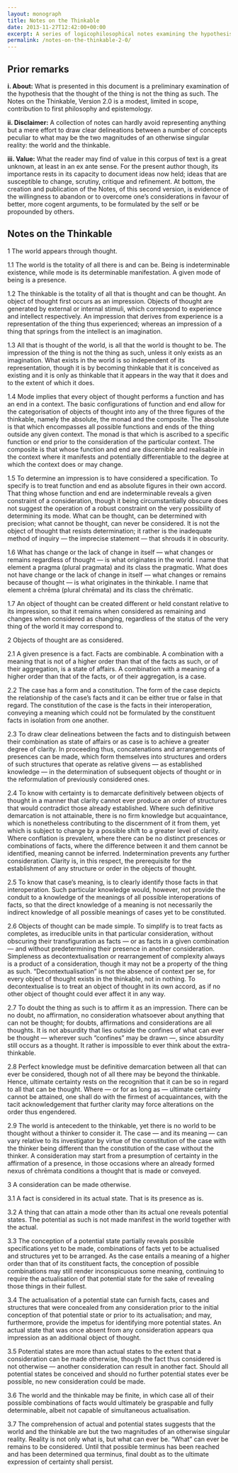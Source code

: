 ```yaml
---
layout: monograph
title: Notes on the Thinkable
date: 2013-11-27T12:42:00+00:00
excerpt: A series of logicophilosophical notes examining the hypothesis that the thought of the thing is not the thing as such.
permalink: /notes-on-the-thinkable-2-0/
---
```

## Prior remarks

**i. About:** What is presented in this document is a preliminary examination of the hypothesis that the thought of the thing is not the thing as such. The Notes on the Thinkable, Version 2.0 is a modest, limited in scope, contribution to first philosophy and epistemology.

 **ii. Disclaimer:** A collection of notes can hardly avoid representing anything but a mere effort to draw clear delineations between a number of concepts peculiar to what may be the two magnitudes of an otherwise singular reality: the world and the thinkable.

**iii. Value:** What the reader may find of value in this corpus of text is a great unknown, at least in an ex ante sense. For the present author though, its importance rests in its capacity to document ideas now held; ideas that are susceptible to change, scrutiny, critique and refinement. At bottom, the creation and publication of the Notes, of this second version, is evidence of the willingness to abandon or to overcome one’s considerations in favour of better, more cogent arguments, to be formulated by the self or be propounded by others.

## Notes on the Thinkable

1 The world appears through thought.

1.1 The world is the totality of all there is and can be. Being is indeterminable existence, while mode is its determinable manifestation. A given mode of being is a presence.

1.2 The thinkable is the totality of all that is thought and can be thought. An object of thought first occurs as an impression. Objects of thought are generated by external or internal stimuli, which correspond to experience and intellect respectively. An impression that derives from experience is a representation of the thing thus experienced; whereas an impression of a thing that springs from the intellect is an imagination.

1.3 All that is thought of the world, is all that the world is thought to be. The impression of the thing is not the thing as such, unless it only exists as an imagination. What exists in the world is so independent of its representation, though it is by becoming thinkable that it is conceived as existing and it is only as thinkable that it appears in the way that it does and to the extent of which it does.

1.4 Mode implies that every object of thought performs a function and has an end in a context. The basic configurations of function and end allow for the categorisation of objects of thought into any of the three figures of the thinkable, namely the absolute, the monad and the composite. The absolute is that which encompasses all possible functions and ends of the thing outside any given context. The monad is that which is ascribed to a specific function or end prior to the consideration of the particular context. The composite is that whose function and end are discernible and realisable in the context where it manifests and potentially differentiable to the degree at which the context does or may change.

1.5 To determine an impression is to have considered a specification. To specify is to treat function and end as absolute figures in their own accord. That thing whose function and end are indeterminable reveals a given constraint of a consideration, though it being circumstantially obscure does not suggest the operation of a robust constraint on the very possibility of determining its mode. What can be thought, can be determined with precision; what cannot be thought, can never be considered. It is not the object of thought that resists determination; it rather is the inadequate method of inquiry — the imprecise statement — that shrouds it in obscurity.

1.6 What has change or the lack of change in itself — what changes or remains regardless of thought — is what originates in the world. I name that element a pragma (plural pragmata) and its class the pragmatic. What does not have change or the lack of change in itself — what changes or remains because of thought — is what originates in the thinkable. I name that element a chrēma (plural chrēmata) and its class the chrēmatic.

1.7 An object of thought can be created different or held constant relative to its impression, so that it remains when considered as remaining and changes when considered as changing, regardless of the status of the very thing of the world it may correspond to.

2 Objects of thought are as considered.

2.1 A given presence is a fact. Facts are combinable. A combination with a meaning that is not of a higher order than that of the facts as such, or of their aggregation, is a state of affairs. A combination with a meaning of a higher order than that of the facts, or of their aggregation, is a case.

2.2 The case has a form and a constitution. The form of the case depicts the relationship of the case&#8217;s facts and it can be either true or false in that regard. The constitution of the case is the facts in their interoperation, conveying a meaning which could not be formulated by the constituent facts in isolation from one another.

2.3 To draw clear delineations between the facts and to distinguish between their combination as state of affairs or as case is to achieve a greater degree of clarity. In proceeding thus, concatenations and arrangements of presences can be made, which form themselves into structures and orders of such structures that operate as relative givens — as established knowledge — in the determination of subsequent objects of thought or in the reformulation of previously considered ones.

2.4 To know with certainty is to demarcate definitively between objects of thought in a manner that clarity cannot ever produce an order of structures that would contradict those already established. Where such definitive demarcation is not attainable, there is no firm knowledge but acquaintance, which is nonetheless contributing to the discernment of it from them, yet which is subject to change by a possible shift to a greater level of clarity. Where conflation is prevalent, where there can be no distinct presences or combinations of facts, where the difference between it and them cannot be identified, meaning cannot be inferred. Indetermination prevents any further consideration. Clarity is, in this respect, the prerequisite for the establishment of any structure or order in the objects of thought.

2.5 To know that case&#8217;s meaning, is to clearly identify those facts in that interoperation. Such particular knowledge would, however, not provide the conduit to a knowledge of the meanings of all possible interoperations of facts, so that the direct knowledge of a meaning is not necessarily the indirect knowledge of all possible meanings of cases yet to be constituted.

2.6 Objects of thought can be made simple. To simplify is to treat facts as completes, as irreducible units in that particular consideration, without obscuring their transfiguration as facts — or as facts in a given combination — and without predetermining their presence in another consideration. Simpleness as decontextualisation or rearrangement of complexity always is a product of a consideration, though it may not be a property of the thing as such. “Decontextualisation” is not the absence of context per se, for every object of thought exists in the thinkable, not in nothing. To decontextualise is to treat an object of thought in its own accord, as if no other object of thought could ever affect it in any way.

2.7 To doubt the thing as such is to affirm it as an impression. There can be no doubt, no affirmation, no consideration whatsoever about anything that can not be thought; for doubts, affirmations and considerations are all thoughts. It is not absurdity that lies outside the confines of what can ever be thought — wherever such “confines” may be drawn —, since absurdity still occurs as a thought. It rather is impossible to ever think about the extra-thinkable.

2.8 Perfect knowledge must be definitive demarcation between all that can ever be considered, though not of all there may be beyond the thinkable. Hence, ultimate certainty rests on the recognition that it can be so in regard to all that can be thought. Where — or for as long as — ultimate certainty cannot be attained, one shall do with the firmest of acquaintances, with the tacit acknowledgement that further clarity may force alterations on the order thus engendered.

2.9 The world is antecedent to the thinkable, yet there is no world to be thought without a thinker to consider it. The case — and its meaning — can vary relative to its investigator by virtue of the constitution of the case with the thinker being different than the constitution of the case without the thinker. A consideration may start from a presumption of certainty in the affirmation of a presence, in those occasions where an already formed nexus of chrēmata conditions a thought that is made or conveyed.

3 A consideration can be made otherwise.

3.1 A fact is considered in its actual state. That is its presence as is.

3.2 A thing that can attain a mode other than its actual one reveals potential states. The potential as such is not made manifest in the world together with the actual.

3.3 The conception of a potential state partially reveals possible specifications yet to be made, combinations of facts yet to be actualised and structures yet to be arranged. As the case entails a meaning of a higher order than that of its constituent facts, the conception of possible combinations may still render inconspicuous some meaning, continuing to require the actualisation of that potential state for the sake of revealing those things in their fullest.

3.4 The actualisation of a potential state can furnish facts, cases and structures that were concealed from any consideration prior to the initial conception of that potential state or prior to its actualisation; and may, furthermore, provide the impetus for identifying more potential states. An actual state that was once absent from any consideration appears qua impression as an additional object of thought.

3.5 Potential states are more than actual states to the extent that a consideration can be made otherwise, though the fact thus considered is not otherwise — another consideration can result in another fact. Should all potential states be conceived and should no further potential states ever be possible, no new consideration could be made.

3.6 The world and the thinkable may be finite, in which case all of their possible combinations of facts would ultimately be graspable and fully determinable, albeit not capable of simultaneous actualisation.

3.7 The comprehension of actual and potential states suggests that the world and the thinkable are but the two magnitudes of an otherwise singular reality. Reality is not only what is, but what can ever be. “What” can ever be remains to be considered. Until that possible terminus has been reached and has been determined qua terminus, final doubt as to the ultimate expression of certainty shall persist.
